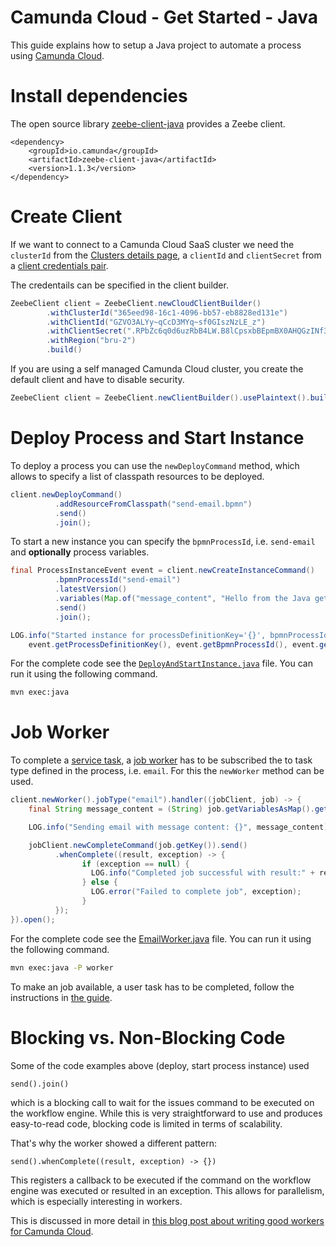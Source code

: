 # Camunda Cloud - Get Started - Java

This guide explains how to setup a Java project to automate a process using
[Camunda Cloud](https://camunda.com/products/cloud/).

# Install dependencies

The open source library
[zeebe-client-java](https://docs.camunda.io/docs/product-manuals/clients/java-client/index)
provides a Zeebe client.

```
<dependency>
	<groupId>io.camunda</groupId>
	<artifactId>zeebe-client-java</artifactId>
	<version>1.1.3</version>
</dependency>
```

# Create Client

If we want to connect to a Camunda Cloud SaaS cluster we need the `clusterId`
from the [Clusters details
page](https://docs.camunda.io/docs/product-manuals/cloud-console/manage-clusters/create-cluster),
a `clientId` and `clientSecret` from a [client credentials
pair](https://docs.camunda.io/docs/product-manuals/cloud-console/manage-clusters/manage-api-clients). 

The credentails can be specified in the client builder.

```java
ZeebeClient client = ZeebeClient.newCloudClientBuilder()
        .withClusterId("365eed98-16c1-4096-bb57-eb8828ed131e")
        .withClientId("GZVO3ALYy~qCcD3MYq~sf0GIszNzLE_z")
        .withClientSecret(".RPbZc6q0d6uzRbB4LW.B8lCpsxbBEpmBX0AHQGzINf3.KK9RkzZW1aDaZ-7WYNJ")
        .withRegion("bru-2")
        .build()
```

If you are using a self managed Camunda Cloud cluster, you create the default
client and have to disable security.

```java
ZeebeClient client = ZeebeClient.newClientBuilder().usePlaintext().build();
```

# Deploy Process and Start Instance

To deploy a process you can use the `newDeployCommand` method, which allows
to specify a list of classpath resources to be deployed.

```java
client.newDeployCommand()
          .addResourceFromClasspath("send-email.bpmn")
          .send()
          .join();
```

To start a new instance you can specify the `bpmnProcessId`, i.e.
`send-email` and **optionally** process variables.

```java
final ProcessInstanceEvent event = client.newCreateInstanceCommand()
          .bpmnProcessId("send-email")
          .latestVersion()
          .variables(Map.of("message_content", "Hello from the Java get started"))
          .send()
          .join();

LOG.info("Started instance for processDefinitionKey='{}', bpmnProcessId='{}', version='{}' with processInstanceKey='{}'",
	event.getProcessDefinitionKey(), event.getBpmnProcessId(), event.getVersion(), event.getProcessInstanceKey());
```

For the complete code see the
[`DeployAndStartInstance.java`](src/main/java/io/camunda/getstarted/DeployAndStartInstance.java) file. You can
run it using the following command.

```bash
mvn exec:java
```

# Job Worker

To complete a [service
task](https://docs.camunda.io/docs/reference/bpmn-workflows/service-tasks/service-tasks/),
a [job
worker](https://docs.camunda.io/docs/product-manuals/concepts/job-workers) has
to be subscribed the to task type defined in the process, i.e. `email`. For this
the `newWorker` method can be used.

```java
client.newWorker().jobType("email").handler((jobClient, job) -> {
	final String message_content = (String) job.getVariablesAsMap().get("message_content");

	LOG.info("Sending email with message content: {}", message_content);

	jobClient.newCompleteCommand(job.getKey()).send()
          .whenComplete((result, exception) -> {
                if (exception == null) {
                  LOG.info("Completed job successful with result:" + result);
                } else {
                  LOG.error("Failed to complete job", exception);
                }
          });            
}).open();
```

For the complete code see the
[EmailWorker.java](src/main/java/io/camunda/getstarted/EmailWorker.java) file. You can
run it using the following command.

```bash
mvn exec:java -P worker
```

To make an job available, a user task has to be completed, follow the
instructions in [the guide](../README.md#complete-the-user-task).

# Blocking vs. Non-Blocking Code

Some of the code examples above (deploy, start process instance) used
```
send().join()
```
which is a blocking call to wait for the issues command to be executed on the workflow engine. While this is very straightforward to use and produces easy-to-read code, blocking code is limited in terms of scalability. 

That's why the worker showed a different pattern:
```
send().whenComplete((result, exception) -> {})
```
This registers a callback to be executed if the command on the workflow engine was executed or resulted in an exception. This allows for parallelism, which is especially interesting in workers. 

This is discussed in more detail in [this blog post about writing good workers for Camunda Cloud](https://blog.bernd-ruecker.com/writing-good-workers-for-camunda-cloud-61d322cad862).
